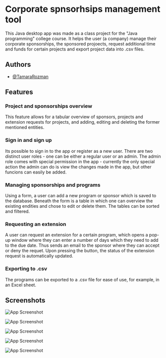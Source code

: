 # Corporate spnsorhsips management tool

This Java desktop app was made as a class project for the "Java programming" college course.
It helps the user (a company) manage their corporate sponsorships, the sponsored projoects, request additional time and funds for certain projects and export project data into .csv files.
## Authors

- [@TamaraRozman](https://www.github.com/TamaraRozman)

## Features

### Project and sponsorships overview

This feature allows for a tabular overview of sponsors, projects and extension requests for projects, and adding, editing and deleting the former mentioned entities.

### Sign in and sign up
Its possible to sign in to the app or register as a new user. There are two distinct user roles - one can be either a regular user or an admin. The admin role comes with special permission in the app - currently the only special action the admin can do is view the changes made in the app, but other funcions can easily be added.

### Managing sponsorships and programs
Using a form, a user can add a new program or sponsor which is saved to the database. Beneath the form is a table in which one can overview the existing endities and chose to edit or delete them. The tables can be sorted and filtered.

### Requesting an extension
A user can request an extension for a certain program, which opens a pop-up window where they can enter a number of days which they need to add to the due date. Thus sends an email to the sponsor where they can accept or deny the requet. Upon pressing the button, the status of the extension request is automatically updated.

### Exporting to .csv
The programs can be exported to a .csv file for ease of use, for example, in an Excel sheet.
## Screenshots

![App Screenshot](https://imgur.com/a/F0mpsFw)

![App Screenshot](https://imgur.com/a/T5VfXxA)

![App Screenshot](https://imgur.com/a/Qlzkxdb)

![App Screenshot](https://imgur.com/a/wufbpSy)

![App Screenshot](https://imgur.com/a/FBHnp6s)
